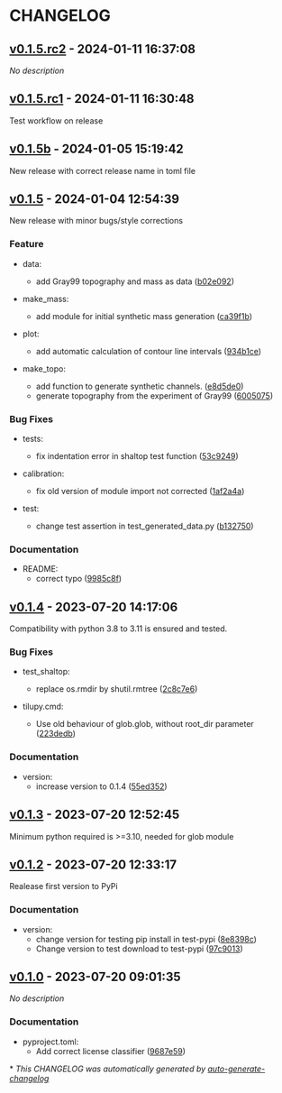 # CHANGELOG

## [v0.1.5.rc2](https://github.com/marcperuz/tilupy/releases/tag/v0.1.5.rc2) - 2024-01-11 16:37:08

*No description*

## [v0.1.5.rc1](https://github.com/marcperuz/tilupy/releases/tag/v0.1.5.rc1) - 2024-01-11 16:30:48

Test workflow on release

## [v0.1.5b](https://github.com/marcperuz/tilupy/releases/tag/v0.1.5b) - 2024-01-05 15:19:42

New release with correct release name in toml file

## [v0.1.5](https://github.com/marcperuz/tilupy/releases/tag/v0.1.5) - 2024-01-04 12:54:39

New release with minor bugs/style corrections

### Feature

- data:
  - add Gray99 topography and mass as data ([b02e092](https://github.com/marcperuz/tilupy/commit/b02e09276e15ffcdefc486b497b8f64d64021da5))

- make_mass:
  - add module for initial synthetic mass generation ([ca39f1b](https://github.com/marcperuz/tilupy/commit/ca39f1b26d6c69624eb568180f67fe89acf0cb22))

- plot:
  - add automatic calculation of contour line intervals ([934b1ce](https://github.com/marcperuz/tilupy/commit/934b1ce5f47f30956d2572993ec4e587f1bc519b))

- make_topo:
  - add function to generate synthetic channels. ([e8d5de0](https://github.com/marcperuz/tilupy/commit/e8d5de0b05cdcde1c30f54e0dff852329395e64c))
  - generate topography from the experiment of Gray99 ([6005075](https://github.com/marcperuz/tilupy/commit/6005075c17ae72ff53833a60ca2e5ed11918e76d))

### Bug Fixes

- tests:
  - fix indentation error in shaltop test function ([53c9249](https://github.com/marcperuz/tilupy/commit/53c92493e2efa67d379675565ce53e4aee9d1971))

- calibration:
  - fix old version of module import not corrected ([1af2a4a](https://github.com/marcperuz/tilupy/commit/1af2a4aec3c63e0663c45fb349d8b423d2cee2b6))

- test:
  - change test assertion in test_generated_data.py ([b132750](https://github.com/marcperuz/tilupy/commit/b13275075b6908fb5820879fc4daca857f6e2ad8))

### Documentation

- README:
  - correct typo ([9985c8f](https://github.com/marcperuz/tilupy/commit/9985c8f9559b67b6da7b86231601753e9f7755cc))

## [v0.1.4](https://github.com/marcperuz/tilupy/releases/tag/v0.1.4) - 2023-07-20 14:17:06

Compatibility with python 3.8 to 3.11 is ensured and tested.

### Bug Fixes

- test_shaltop:
  - replace os.rmdir by shutil.rmtree ([2c8c7e6](https://github.com/marcperuz/tilupy/commit/2c8c7e6e7b86247d1016b48597da354592c66ba6))

- tilupy.cmd:
  - Use old behaviour of glob.glob, without root_dir parameter ([223dedb](https://github.com/marcperuz/tilupy/commit/223dedb4dd0996e8eee42a61c6ad6f50b6171b47))

### Documentation

- version:
  - increase version to 0.1.4 ([55ed352](https://github.com/marcperuz/tilupy/commit/55ed3522ac8b1d080114630e02faf2f341d89866))

## [v0.1.3](https://github.com/marcperuz/tilupy/releases/tag/v0.1.3) - 2023-07-20 12:52:45

Minimum python required is >=3.10, needed for glob module

## [v0.1.2](https://github.com/marcperuz/tilupy/releases/tag/v0.1.2) - 2023-07-20 12:33:17

Realease first version to PyPi

### Documentation

- version:
  - change version for testing pip install in test-pypi ([8e8398c](https://github.com/marcperuz/tilupy/commit/8e8398c755cfb946470cc36d5e3f94ef777d5802))
  - Change version to test download to test-pypi ([97c9013](https://github.com/marcperuz/tilupy/commit/97c9013581fb6788efdf9272538ae89a5de3bd73))

## [v0.1.0](https://github.com/marcperuz/tilupy/releases/tag/v0.1.0) - 2023-07-20 09:01:35

*No description*

### Documentation

- pyproject.toml:
  - <subject>Add correct license classifier ([9687e59](https://github.com/marcperuz/tilupy/commit/9687e590dea3b9ca0f0fb7ea9b4a4d52bbbefd28))

\* *This CHANGELOG was automatically generated by [auto-generate-changelog](https://github.com/BobAnkh/auto-generate-changelog)*
